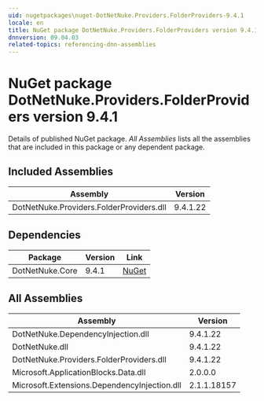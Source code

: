 ```yaml
---
uid: nugetpackages\nuget-DotNetNuke.Providers.FolderProviders-9.4.1
locale: en
title: NuGet package DotNetNuke.Providers.FolderProviders version 9.4.1
dnnversion: 09.04.03
related-topics: referencing-dnn-assemblies
---
```


# NuGet package DotNetNuke.Providers.FolderProviders version 9.4.1
Details of published NuGet package.
*All Assemblies* lists all the assemblies that are included in this package or any dependent package.

## Included Assemblies

|Assembly|Version|
|---|---|
|DotNetNuke.Providers.FolderProviders.dll|9.4.1.22|

## Dependencies

|Package|Version|Link|
|---|---|---|
|DotNetNuke.Core|9.4.1|[NuGet](https://www.nuget.org/packages/DotNetNuke.Core/9.4.1)|

## All Assemblies

|Assembly|Version|
|---|---|
|DotNetNuke.DependencyInjection.dll|9.4.1.22|
|DotNetNuke.dll|9.4.1.22|
|DotNetNuke.Providers.FolderProviders.dll|9.4.1.22|
|Microsoft.ApplicationBlocks.Data.dll|2.0.0.0|
|Microsoft.Extensions.DependencyInjection.dll|2.1.1.18157|

